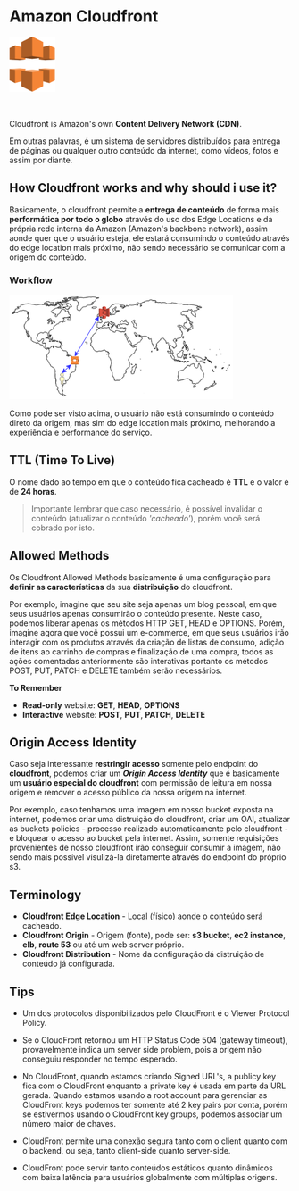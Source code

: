 # Amazon Cloudfront

<img height=100px; alt="cloudfront_logo" src="../../../images/cloudfront.png" />

<p>&nbsp;</p>

Cloudfront is Amazon's own **Content Delivery Network (CDN)**.

Em outras palavras, é um sistema de servidores distribuídos para entrega de páginas ou qualquer outro conteúdo da internet, como vídeos, fotos e assim por diante.

## How Cloudfront works and why should i use it?

Basicamente, o cloudfront permite a **entrega de conteúdo** de forma mais **performática por todo o globo** através do uso dos Edge Locations e da própria rede interna da Amazon (Amazon's  backbone network), assim aonde quer que o usuário esteja, ele estará consumindo o conteúdo através do edge location mais próximo, não sendo necessário se comunicar com a origem do conteúdo.

### Workflow

![cloudfront-workflow](../../../images/cloudfront-workflow.png)

Como pode ser visto acima, o usuário não está consumindo o conteúdo direto da origem, mas sim do edge location mais próximo, melhorando a experiência e performance do serviço.

## TTL (Time To Live)

O nome dado ao tempo em que o conteúdo fica cacheado é **TTL** e o valor é de **24 horas**.

> Importante lembrar que caso necessário, é possível invalidar o conteúdo (atualizar o conteúdo *'cacheado'*), porém você será cobrado por isto.

## Allowed Methods

Os Cloudfront Allowed Methods basicamente é uma configuração para **definir as características** da sua **distribuição** do cloudfront. 

Por exemplo, imagine que seu site seja apenas um blog pessoal, em que seus usuários apenas consumirão o conteúdo presente. Neste caso, podemos liberar apenas os métodos HTTP GET, HEAD e OPTIONS. Porém, imagine agora que você possui um e-commerce, em que seus usuários irão interagir com os produtos através da criação de listas de consumo, adição de itens ao carrinho de compras e finalização de uma compra, todos as ações comentadas anteriormente são interativas portanto os métodos POST, PUT, PATCH e DELETE também serão necessários.

**To Remember**

- **Read-only** website: **GET**, **HEAD**, **OPTIONS**
- **Interactive** website: **POST**, **PUT**, **PATCH**, **DELETE**

## Origin Access Identity

Caso seja interessante **restringir acesso** somente pelo endpoint do **cloudfront**, podemos criar um ***Origin Access Identity*** que é basicamente um **usuário especial do cloudfront** com permissão de leitura em nossa origem e remover o acesso público da nossa origem na internet.

Por exemplo, caso tenhamos uma imagem em nosso bucket exposta na internet, podemos criar uma distruição do cloudfront, criar um OAI, atualizar as buckets policies - processo realizado automaticamente pelo cloudfront - e bloquear o acesso ao bucket pela internet. Assim, somente requisições provenientes de nosso cloudfront irão conseguir consumir a imagem, não sendo mais possível visulizá-la diretamente através do endpoint do próprio s3.

## Terminology

- **Cloudfront Edge Location** - Local (físico) aonde o conteúdo será cacheado.
- **Cloudfront Origin** - Origem (fonte), pode ser: **s3 bucket**, **ec2 instance**, **elb**, **route 53** ou até um web server próprio.
- **Cloudfront Distribution** - Nome da configuração dá distruição de conteúdo já configurada.

## Tips

- Um dos protocolos disponibilizados pelo CloudFront é o Viewer Protocol Policy.

- Se o CloudFront retornou um HTTP Status Code 504 (gateway timeout), provavelmente indica um server side problem, pois a origem não conseguiu responder no tempo esperado.

- No CloudFront, quando estamos criando Signed URL's, a publicy key fica com o CloudFront enquanto a private key é usada em parte da URL gerada. Quando estamos usando a root account para gerenciar as CloudFront keys podemos ter somente até 2 key pairs por conta, porém se estivermos usando o CloudFront key groups, podemos associar um número maior de chaves.

- CloudFront permite uma conexão segura tanto com o client quanto com o backend, ou seja, tanto client-side quanto server-side.

- CloudFront pode servir tanto conteúdos estáticos quanto dinâmicos com baixa latência para usuários globalmente com múltiplas origens.